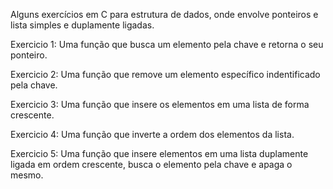 Alguns exercícios em C para estrutura de dados, onde envolve ponteiros e lista simples e duplamente ligadas.

Exercicio 1: Uma função que busca um elemento pela chave e retorna o seu ponteiro.

Exercicio 2: Uma função que remove um elemento específico indentificado pela chave.

Exercicio 3: Uma função que insere os elementos em uma lista de forma crescente.

Exercicio 4: Uma função que inverte a ordem dos elementos da lista.

Exercicio 5: Uma função que insere elementos em uma lista duplamente ligada em ordem crescente, busca o elemento pela chave e apaga o mesmo.
